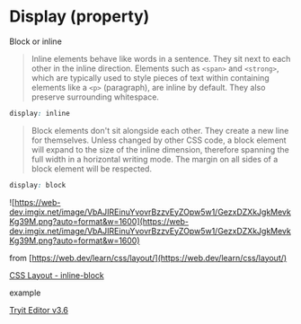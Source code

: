 # Display (property)

Block or inline 

> Inline elements behave like words in a sentence. They sit next to each other in the inline direction. Elements such as `<span>` and `<strong>`, which are typically used to style pieces of text within containing elements like a `<p>` (paragraph), are inline by default. They also preserve surrounding whitespace.

```css
display: inline
```

> Block elements don't sit alongside each other. They create a new line for themselves. Unless changed by other CSS code, a block element will expand to the size of the inline dimension, therefore spanning the full width in a horizontal writing mode. The margin on all sides of a block element will be respected.

```css
display: block
```

![https://web-dev.imgix.net/image/VbAJIREinuYvovrBzzvEyZOpw5w1/GezxDZXkJgkMevkKg39M.png?auto=format&w=1600](https://web-dev.imgix.net/image/VbAJIREinuYvovrBzzvEyZOpw5w1/GezxDZXkJgkMevkKg39M.png?auto=format&w=1600)

from [https://web.dev/learn/css/layout/](https://web.dev/learn/css/layout/)

[CSS Layout - inline-block](https://www.w3schools.com/css/css_inline-block.asp)

example

[Tryit Editor v3.6](https://www.w3schools.com/css/tryit.asp?filename=trycss_inline-block_span1)